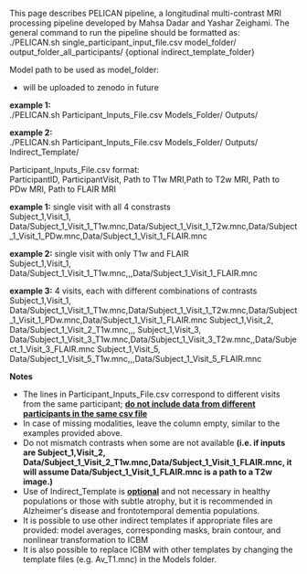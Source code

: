This page describes PELICAN pipeline, a longitudinal multi-contrast MRI processing pipeline developed by Mahsa Dadar and Yashar Zeighami. 
The general command to run the pipeline should be formatted as:  
./PELICAN.sh single_participant_input_file.csv model_folder/ output_folder_all_participants/ {optional indirect_template_folder}

Model path to be used as model_folder:  
* will be uploaded to zenodo in future

**example 1:**  
./PELICAN.sh Participant_Inputs_File.csv Models_Folder/ Outputs/ 

**example 2:**  
./PELICAN.sh Participant_Inputs_File.csv Models_Folder/ Outputs/ Indirect_Template/


Participant_Inputs_File.csv format:  
ParticipantID, ParticipantVisit, Path to T1w MRI,Path to T2w MRI, Path to PDw MRI, Path to FLAIR MRI 

**example 1:** single visit with all 4 constrasts  
Subject_1,Visit_1, Data/Subject_1_Visit_1_T1w.mnc,Data/Subject_1_Visit_1_T2w.mnc,Data/Subject_1_Visit_1_PDw.mnc,Data/Subject_1_Visit_1_FLAIR.mnc

**example 2:** single visit with only T1w and FLAIR  
Subject_1,Visit_1, Data/Subject_1_Visit_1_T1w.mnc,,,Data/Subject_1_Visit_1_FLAIR.mnc

**example 3:** 4 visits, each with different combinations of contrasts  
Subject_1,Visit_1, Data/Subject_1_Visit_1_T1w.mnc,Data/Subject_1_Visit_1_T2w.mnc,Data/Subject_1_Visit_1_PDw.mnc,Data/Subject_1_Visit_1_FLAIR.mnc
Subject_1,Visit_2, Data/Subject_1_Visit_2_T1w.mnc,,,
Subject_1,Visit_3, Data/Subject_1_Visit_3_T1w.mnc,Data/Subject_1_Visit_3_T2w.mnc,,Data/Subject_1_Visit_3_FLAIR.mnc
Subject_1,Visit_5, Data/Subject_1_Visit_5_T1w.mnc,,,Data/Subject_1_Visit_5_FLAIR.mnc

**Notes**
* The lines in Participant_Inputs_File.csv correspond to different visits from the same participant; <u>**do not include data from different participants in the same csv file**</u>
* In case of missing modalities, leave the column empty, similar to the examples provided above.
* Do not mismatch contrasts when some are not available **(i.e. if inputs are Subject_1,Visit_2, Data/Subject_1_Visit_2_T1w.mnc,Data/Subject_1_Visit_1_FLAIR.mnc, it will assume Data/Subject_1_Visit_1_FLAIR.mnc is a path to a T2w image.)**
* Use of Indirect_Template is <u>**optional**</u> and not necessary in healthy populations or those with subtle atrophy, but it is recommended in Alzheimer's disease and frontotemporal dementia populations.
* It is possible to use other indirect templates if appropriate files are provided: model averages, corresponding masks, brain contour, and nonlinear transformation to ICBM
* It is also possible to replace ICBM with other templates by changing the template files (e.g. Av_T1.mnc) in the Models folder.


